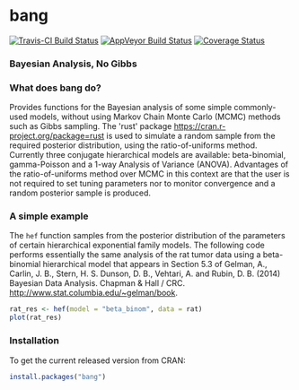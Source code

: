 
<!-- README.md is generated from README.Rmd. Please edit that file -->
bang
====

[![Travis-CI Build Status](https://travis-ci.org/paulnorthrop/bang.svg?branch=master)](https://travis-ci.org/paulnorthrop/bang) [![AppVeyor Build Status](https://ci.appveyor.com/api/projects/status/github/paulnorthrop/bang?branch=master&svg=true)](https://ci.appveyor.com/project/paulnorthrop/bang) [![Coverage Status](https://codecov.io/github/paulnorthrop/bang/coverage.svg?branch=master)](https://codecov.io/github/paulnorthrop/bang?branch=master)

### Bayesian Analysis, No Gibbs

### What does bang do?

Provides functions for the Bayesian analysis of some simple commonly-used models, without using Markov Chain Monte Carlo (MCMC) methods such as Gibbs sampling. The 'rust' package <https://cran.r-project.org/package=rust> is used to simulate a random sample from the required posterior distribution, using the ratio-of-uniforms method. Currently three conjugate hierarchical models are available: beta-binomial, gamma-Poisson and a 1-way Analysis of Variance (ANOVA). Advantages of the ratio-of-uniforms method over MCMC in this context are that the user is not required to set tuning parameters nor to monitor convergence and a random posterior sample is produced.

### A simple example

The `hef` function samples from the posterior distribution of the parameters of certain hierarchical exponential family models. The following code performs essentially the same analysis of the rat tumor data using a beta-binomial hierarchical model that appears in Section 5.3 of Gelman, A., Carlin, J. B., Stern, H. S. Dunson, D. B., Vehtari, A. and Rubin, D. B. (2014) Bayesian Data Analysis. Chapman & Hall / CRC. <http://www.stat.columbia.edu/~gelman/book>.

``` r
rat_res <- hef(model = "beta_binom", data = rat)
plot(rat_res)
```

### Installation

To get the current released version from CRAN:

``` r
install.packages("bang")
```
